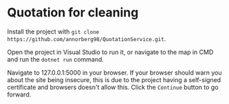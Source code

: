 # Quotation for cleaning

Install the project with `git clone https://github.com/annorberg98/QuotationService.git`.


Open the project in Visual Studio to run it, or navigate to the map in CMD and run the `dotnet run` command.

Navigate to 127.0.0.1:5000 in your browser. If your browser should warn you about the site being insecure, this is due to the project having a self-signed certificate and browsers doesn't allow this. Click the `Continue` button to go forward.